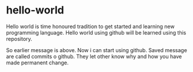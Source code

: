# hello-world
Hello world is time honoured tradition to get started and learning new programming language. Hello world using github will be learned using this repository.

So earlier message is above. Now i can start using github. Saved message are called commits o github. They let other know why and how you have made permanent change.
